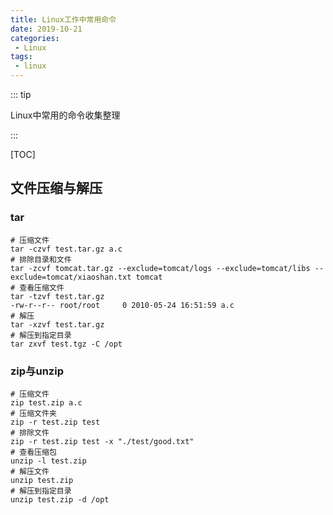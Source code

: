 ```yaml
---
title: Linux工作中常用命令
date: 2019-10-21
categories: 
 - Linux
tags: 
 - linux
---
```


::: tip

Linux中常用的命令收集整理

:::

<!-- more -->

[TOC]

## 文件压缩与解压

### tar

```shell
# 压缩文件
tar -czvf test.tar.gz a.c
# 排除目录和文件
tar -zcvf tomcat.tar.gz --exclude=tomcat/logs --exclude=tomcat/libs --exclude=tomcat/xiaoshan.txt tomcat
# 查看压缩文件
tar -tzvf test.tar.gz 
-rw-r--r-- root/root     0 2010-05-24 16:51:59 a.c
# 解压
tar -xzvf test.tar.gz 
# 解压到指定目录
tar zxvf test.tgz -C /opt
```

### zip与unzip

```shell
# 压缩文件
zip test.zip a.c
# 压缩文件夹
zip -r test.zip test
# 排除文件
zip -r test.zip test -x "./test/good.txt"
# 查看压缩包
unzip -l test.zip
# 解压文件
unzip test.zip
# 解压到指定目录
unzip test.zip -d /opt
```